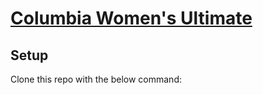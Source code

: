 # [Columbia Women's Ultimate](http://www.columbia.edu/cu/ultimate/women/)

## Setup

Clone this repo with the below command:


